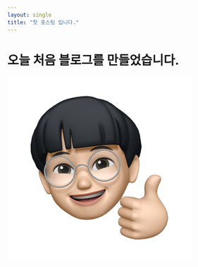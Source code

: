 ```yaml
---
layout: single
title: "첫 포스팅 입니다."
---
```


# 오늘 처음 블로그를 만들었습니다.

![KakaoTalk_20240115_202317138](../images/2024-01-16-first/KakaoTalk_20240115_202317138-1705373430360-2.png)
